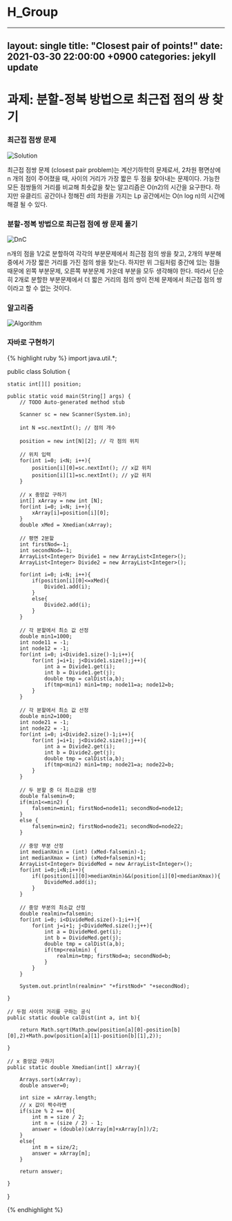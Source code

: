 # H_Group

---
layout: single
title:  "Closest pair of points!"
date:   2021-03-30 22:00:00 +0900
categories: jekyll update
---

# 과제: 분할-정복 방법으로 최근접 점의 쌍 찾기



### 최근접 점쌍 문제
![Solution](https://upload.wikimedia.org/wikipedia/commons/thumb/3/37/Closest_pair_of_points.svg/225px-Closest_pair_of_points.svg.png)

최근접 점쌍 문제 (closest pair problem)는 계산기하학의 문제로서, 2차원 평면상에  n 개의 점이 주어졌을 때, 사이의 거리가 가장 짧은 두 점을 찾아내는 문제이다.
가능한 모든 점쌍들의 거리를 비교해 최솟값을 찾는 알고리즘은 O(n2)의 시간을 요구한다. 하지만 유클리드 공간이나 정해진 d의 차원을 가지는 Lp 공간에서는 O(n log n)의 시간에 해결 될 수 있다.


### 분할-정복 방법으로 최근접 점에 쌍 문제 풀기
![DnC](https://dudri63.github.io/image/algo8-2.png)

n개의 점을 1/2로 분할하여 각각의 부분문제에서 최근점 점의 쌍을 찾고, 2개의 부분해 중에서 가장 짧은 거리를 가진 점의 쌍을 찾는다.
하지만 위 그림처럼 중간에 있는 점들 때문에 왼쪽 부분문제, 오른쪽 부분문제 가운데 부분을 모두 생각해야 한다. 따라서 단순히 2개로 
분할한 부분문제에서 더 짧은 거리의 점의 쌍이 전체 문제에서 최근접 점의 쌍이라고 할 수 없는 것이다.


### 알고리즘
![Algorithm](https://img1.daumcdn.net/thumb/R1280x0/?scode=mtistory2&fname=https%3A%2F%2Fblog.kakaocdn.net%2Fdn%2FFrfzz%2FbtqJDFZIbu7%2FNQ50TWJHLCktdGOc5ky9M0%2Fimg.png)



### 자바로 구현하기
{% highlight ruby %}
import java.util.*;

public class Solution {

    static int[][] position;

    public static void main(String[] args) {
        // TODO Auto-generated method stub

        Scanner sc = new Scanner(System.in);

        int N =sc.nextInt(); // 점의 개수

        position = new int[N][2]; // 각 점의 위치

        // 위치 입력
        for(int i=0; i<N; i++){
            position[i][0]=sc.nextInt(); // x값 위치
            position[i][1]=sc.nextInt(); // y값 위치
        }

        // x 중앙값 구하기
        int[] xArray = new int [N];
        for(int i=0; i<N; i++){
            xArray[i]=position[i][0];
        }
        double xMed = Xmedian(xArray);

        // 평면 2분할
        int firstNod=-1;
        int secondNod=-1;
        ArrayList<Integer> Divide1 = new ArrayList<Integer>();
        ArrayList<Integer> Divide2 = new ArrayList<Integer>();

        for(int i=0; i<N; i++){
            if(position[i][0]<=xMed){
                Divide1.add(i);
            }
            else{
                Divide2.add(i);
            }
        }

        // 각 분할에서 최소 값 선정
        double min1=1000;
        int node11 = -1;
        int node12 = -1;
        for(int i=0; i<Divide1.size()-1;i++){
            for(int j=i+1; j<Divide1.size();j++){
                int a = Divide1.get(i);
                int b = Divide1.get(j);
                double tmp = calDist(a,b);
                if(tmp<min1) min1=tmp; node11=a; node12=b;
            }
        }

        // 각 분할에서 최소 값 선정
        double min2=1000;
        int node21 = -1;
        int node22 = -1;
        for(int i=0; i<Divide2.size()-1;i++){
            for(int j=i+1; j<Divide2.size();j++){
                int a = Divide2.get(i);
                int b = Divide2.get(j);
                double tmp = calDist(a,b);
                if(tmp<min2) min1=tmp; node21=a; node22=b;
            }
        }

        // 두 분할 중 더 최소값을 선정
        double falsemin=0;
        if(min1<=min2) {
            falsemin=min1; firstNod=node11; secondNod=node12;
        }
        else {
            falsemin=min2; firstNod=node21; secondNod=node22;
        }

        // 중앙 부분 산정
        int medianXmin = (int) (xMed-falsemin)-1;
        int medianXmax = (int) (xMed+falsemin)+1;
        ArrayList<Integer> DivideMed = new ArrayList<Integer>();
        for(int i=0;i<N;i++){
            if((position[i][0]>medianXmin)&&(position[i][0]<medianXmax)){
                DivideMed.add(i);
            }
        }

        // 중앙 부분의 최소값 산정
        double realmin=falsemin;
        for(int i=0; i<DivideMed.size()-1;i++){
            for(int j=i+1; j<DivideMed.size();j++){
                int a = DivideMed.get(i);
                int b = DivideMed.get(j);
                double tmp = calDist(a,b);
                if(tmp<realmin) {
                    realmin=tmp; firstNod=a; secondNod=b;
                }
            }
        }

        System.out.println(realmin+" "+firstNod+" "+secondNod);

    }

    // 두점 사이의 거리를 구하는 공식
    public static double calDist(int a, int b){

        return Math.sqrt(Math.pow(position[a][0]-position[b][0],2)+Math.pow(position[a][1]-position[b][1],2));

    }

    // x 중앙값 구하기
    public static double Xmedian(int[] xArray){

        Arrays.sort(xArray);
        double answer=0;

        int size = xArray.length;
        // x 값이 짝수라면
        if(size % 2 == 0){
            int m = size / 2;
            int n = (size / 2) - 1;
            answer = (double)(xArray[m]+xArray[n])/2;
        }
        else{
            int m = size/2;
            answer = xArray[m];
        }

        return answer;

    }

}

{% endhighlight %}
